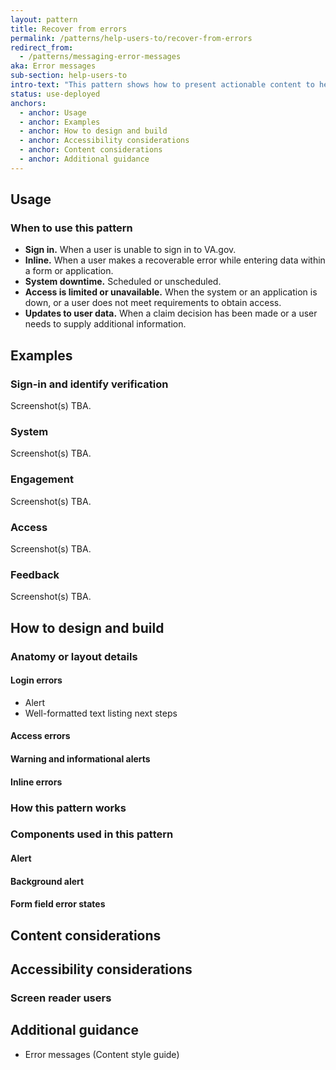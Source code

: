 ```yaml
---
layout: pattern
title: Recover from errors
permalink: /patterns/help-users-to/recover-from-errors
redirect_from:
  - /patterns/messaging-error-messages
aka: Error messages
sub-section: help-users-to
intro-text: "This pattern shows how to present actionable content to help users recover from errors."
status: use-deployed
anchors:
  - anchor: Usage
  - anchor: Examples
  - anchor: How to design and build
  - anchor: Accessibility considerations
  - anchor: Content considerations
  - anchor: Additional guidance
---
```


## Usage

### When to use this pattern

- **Sign in.** When a user is unable to sign in to VA.gov.
- **Inline.** When a user makes a recoverable error while entering data within a form or application.
- **System downtime.** Scheduled or unscheduled.
- **Access is limited or unavailable.** When the system or an application is down, or a user does not meet requirements to obtain access.
- **Updates to user data.** When a claim decision has been made or a user needs to supply additional information.

## Examples

### Sign-in and identify verification

Screenshot(s) TBA.

### System

Screenshot(s) TBA.

### Engagement

Screenshot(s) TBA.

### Access

Screenshot(s) TBA.

### Feedback

Screenshot(s) TBA.

## How to design and build

### Anatomy or layout details

#### Login errors

- Alert
- Well-formatted text listing next steps

#### Access errors

#### Warning and informational alerts

#### Inline errors

### How this pattern works

### Components used in this pattern

#### Alert

#### Background alert

#### Form field error states

## Content considerations

## Accessibility considerations

### Screen reader users

## Additional guidance

- Error messages (Content style guide)
